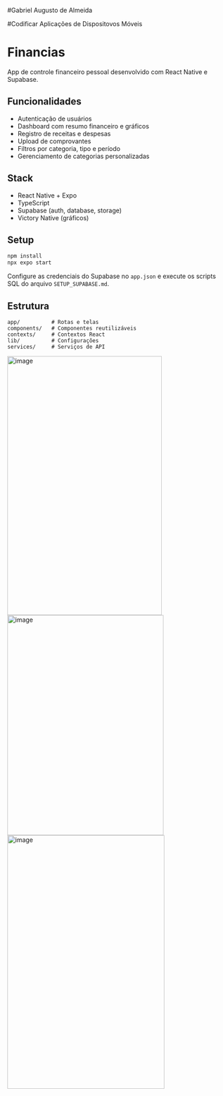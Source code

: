 #Gabriel Augusto de Almeida

#Codificar Aplicações de Dispositovos Móveis

# Financias

App de controle financeiro pessoal desenvolvido com React Native e Supabase.

## Funcionalidades

- Autenticação de usuários
- Dashboard com resumo financeiro e gráficos
- Registro de receitas e despesas
- Upload de comprovantes
- Filtros por categoria, tipo e período
- Gerenciamento de categorias personalizadas

## Stack

- React Native + Expo
- TypeScript
- Supabase (auth, database, storage)
- Victory Native (gráficos)

## Setup

```bash
npm install
npx expo start
```

Configure as credenciais do Supabase no `app.json` e execute os scripts SQL do arquivo `SETUP_SUPABASE.md`.

## Estrutura

```
app/          # Rotas e telas
components/   # Componentes reutilizáveis
contexts/     # Contextos React
lib/          # Configurações
services/     # Serviços de API
```

<img width="351" height="587" alt="image" src="https://github.com/user-attachments/assets/2b767836-c925-4edf-859a-231c7c630201" />
<img width="355" height="499" alt="image" src="https://github.com/user-attachments/assets/9b84d76c-4cc6-4928-9cce-a777fcfedef8" />
<img width="357" height="575" alt="image" src="https://github.com/user-attachments/assets/81f05828-6167-48af-86d0-55858a21f745" />





